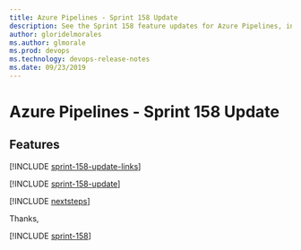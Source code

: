 ```yaml
---
title: Azure Pipelines - Sprint 158 Update
description: See the Sprint 158 feature updates for Azure Pipelines, including next steps.
author: gloridelmorales
ms.author: glmorale
ms.prod: devops
ms.technology: devops-release-notes
ms.date: 09/23/2019
---
```


# Azure Pipelines - Sprint 158 Update

## Features

[!INCLUDE [sprint-158-update-links](../includes/pipelines/sprint-158-update-links.md)]

[!INCLUDE [sprint-158-update](../includes/pipelines/sprint-158-update.md)]

[!INCLUDE [nextsteps](../includes/nextsteps.md)]

Thanks,

[!INCLUDE [sprint-158](../includes/signer/sprint-158.md)]
